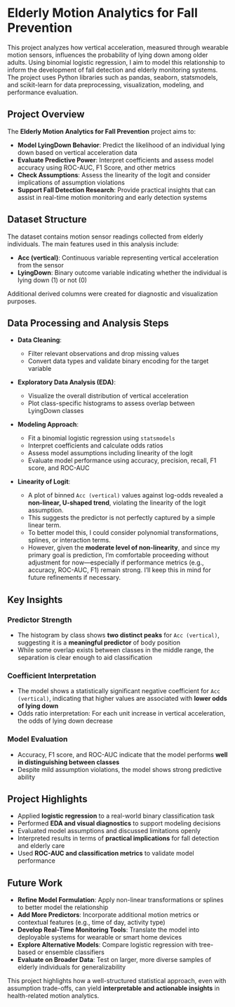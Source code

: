 # Elderly Motion Analytics for Fall Prevention

This project analyzes how vertical acceleration, measured through wearable motion sensors, influences the probability of lying down among older adults. Using binomial logistic regression, I aim to model this relationship to inform the development of fall detection and elderly monitoring systems. The project uses Python libraries such as pandas, seaborn, statsmodels, and scikit-learn for data preprocessing, visualization, modeling, and performance evaluation.

## **Project Overview**  

The **Elderly Motion Analytics for Fall Prevention** project aims to:  

- **Model LyingDown Behavior**: Predict the likelihood of an individual lying down based on vertical acceleration data  
- **Evaluate Predictive Power**: Interpret coefficients and assess model accuracy using ROC-AUC, F1 Score, and other metrics  
- **Check Assumptions**: Assess the linearity of the logit and consider implications of assumption violations  
- **Support Fall Detection Research**: Provide practical insights that can assist in real-time motion monitoring and early detection systems  

## **Dataset Structure**  

The dataset contains motion sensor readings collected from elderly individuals. The main features used in this analysis include:  

- **Acc (vertical)**: Continuous variable representing vertical acceleration from the sensor  
- **LyingDown**: Binary outcome variable indicating whether the individual is lying down (1) or not (0)  

Additional derived columns were created for diagnostic and visualization purposes.

## **Data Processing and Analysis Steps**  

- **Data Cleaning**:  
  - Filter relevant observations and drop missing values  
  - Convert data types and validate binary encoding for the target variable  

- **Exploratory Data Analysis (EDA)**:  
  - Visualize the overall distribution of vertical acceleration  
  - Plot class-specific histograms to assess overlap between LyingDown classes  

- **Modeling Approach**:  
  - Fit a binomial logistic regression using `statsmodels`  
  - Interpret coefficients and calculate odds ratios  
  - Assess model assumptions including linearity of the logit  
  - Evaluate model performance using accuracy, precision, recall, F1 score, and ROC-AUC  

- **Linearity of Logit**:  
  - A plot of binned `Acc (vertical)` values against log-odds revealed a **non-linear, U-shaped trend**, violating the linearity of the logit assumption.  
  - This suggests the predictor is not perfectly captured by a simple linear term.  
  - To better model this, I could consider polynomial transformations, splines, or interaction terms.  
  - However, given the **moderate level of non-linearity**, and since my primary goal is prediction, I’m comfortable proceeding without adjustment for now—especially if performance metrics (e.g., accuracy, ROC-AUC, F1) remain strong. I’ll keep this in mind for future refinements if necessary.

## **Key Insights**  

### **Predictor Strength**  
- The histogram by class shows **two distinct peaks** for `Acc (vertical)`, suggesting it is a **meaningful predictor** of body position  
- While some overlap exists between classes in the middle range, the separation is clear enough to aid classification  

### **Coefficient Interpretation**  
- The model shows a statistically significant negative coefficient for `Acc (vertical)`, indicating that higher values are associated with **lower odds of lying down**  
- Odds ratio interpretation: For each unit increase in vertical acceleration, the odds of lying down decrease  

### **Model Evaluation**  
- Accuracy, F1 score, and ROC-AUC indicate that the model performs **well in distinguishing between classes**  
- Despite mild assumption violations, the model shows strong predictive ability  

## **Project Highlights**  

- Applied **logistic regression** to a real-world binary classification task  
- Performed **EDA and visual diagnostics** to support modeling decisions  
- Evaluated model assumptions and discussed limitations openly  
- Interpreted results in terms of **practical implications** for fall detection and elderly care  
- Used **ROC-AUC and classification metrics** to validate model performance  

## **Future Work**  

- **Refine Model Formulation**: Apply non-linear transformations or splines to better model the relationship  
- **Add More Predictors**: Incorporate additional motion metrics or contextual features (e.g., time of day, activity type)  
- **Develop Real-Time Monitoring Tools**: Translate the model into deployable systems for wearable or smart home devices  
- **Explore Alternative Models**: Compare logistic regression with tree-based or ensemble classifiers  
- **Evaluate on Broader Data**: Test on larger, more diverse samples of elderly individuals for generalizability  

This project highlights how a well-structured statistical approach, even with assumption trade-offs, can yield **interpretable and actionable insights** in health-related motion analytics.

